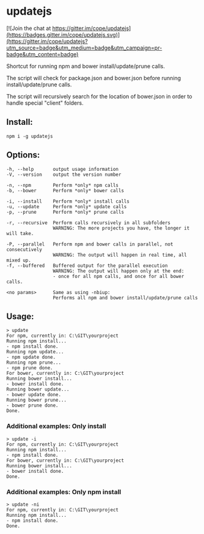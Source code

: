 # updatejs

[![Join the chat at https://gitter.im/cope/updatejs](https://badges.gitter.im/cope/updatejs.svg)](https://gitter.im/cope/updatejs?utm_source=badge&utm_medium=badge&utm_campaign=pr-badge&utm_content=badge)

Shortcut for running npm and bower install/update/prune calls.

The script will check for package.json and bower.json before running install/update/prune calls.

The script will recursively search for the location of bower.json in order to handle special "client" folders.

## Install:
    npm i -g updatejs

## Options:
    -h, --help       output usage information
    -V, --version    output the version number

    -n, --npm        Perform *only* npm calls
    -b, --bower      Perform *only* bower calls

    -i, --install    Perform *only* install calls
    -u, --update     Perform *only* update calls
    -p, --prune      Perform *only* prune calls

    -r, --recursive  Perform calls recursively in all subfolders
                     WARNING: The more projects you have, the longer it will take.
    
    -P, --parallel   Perform npm and bower calls in parallel, not consecutively
                     WARNING: The output will happen in real time, all mixed up.
    -f, --buffered   Buffered output for the parallel execution
                     WARNING: The output will happen only at the end:
                     - once for all npm calls, and once for all bower calls.

    <no params>      Same as using -nbiup:
                     Performs all npm and bower install/update/prune calls
 
## Usage:
    > update
    For npm, currently in: C:\GIT\yourproject
    Running npm install...
    - npm install done.
    Running npm update...
    - npm update done.
    Running npm prune...
    - npm prune done.
    For bower, currently in: C:\GIT\yourproject
    Running bower install...
    - bower install done.
    Running bower update...
    - bower update done.
    Running bower prune...
    - bower prune done.
    Done.

### Additional examples: Only install
    > update -i
    For npm, currently in: C:\GIT\yourproject
    Running npm install...
    - npm install done.
    For bower, currently in: C:\GIT\yourproject
    Running bower install...
    - bower install done.
    Done.

### Additional examples: Only npm install
    > update -ni
    For npm, currently in: C:\GIT\yourproject
    Running npm install...
    - npm install done.
    Done.

